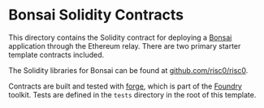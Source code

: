 # Bonsai Solidity Contracts

This directory contains the Solidity contract for deploying a [Bonsai] application through the Ethereum relay. 
There are two primary starter template contracts included.

The Solidity libraries for Bonsai can be found at [github.com/risc0/risc0](https://github.com/risc0/risc0/tree/main/bonsai/ethereum).

Contracts are built and tested with [forge], which is part of the [Foundry] toolkit.
Tests are defined in the `tests` directory in the root of this template.

[Foundry]: https://getfoundry.sh/
[forge]: https://github.com/foundry-rs/foundry#forge
[Bonsai]: https://dev.bonsai.xyz
[offloading the computation]: https://twitter.com/RiscZero/status/1677316664772132864
[RISC Zero]: https://risczero.com
[guest]: https://github.com/risc0/bonsai-foundry-template/tree/main/methods/guest/src/bin
